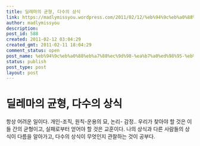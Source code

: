 ```yaml
---
title: 딜레마의 균형, 다수의 상식
link: https://madlymissyou.wordpress.com/2011/02/12/%eb%94%9c%eb%a0%88%eb%a7%88%ec%9d%98-%ea%b7%a0%ed%98%95-%eb%8b%a4%ec%88%98%ec%9d%98-%ec%83%81%ec%8b%9d/
author: madlymissyou
description: 
post_id: 588
created: 2011-02-12 03:04:29
created_gmt: 2011-02-11 18:04:29
comment_status: open
post_name: %eb%94%9c%eb%a0%88%eb%a7%88%ec%9d%98-%ea%b7%a0%ed%98%95-%eb%8b%a4%ec%88%98%ec%9d%98-%ec%83%81%ec%8b%9d
status: publish
post_type: post
layout: post
---
```


# 딜레마의 균형, 다수의 상식

항상 어려운 일이다. 개인-조직, 원칙-운용의 묘, 논리- 감정.. 우리가 찾아야 할 것은 이들 간의 균형이고, 실패로부터 얻어야 할 것은 교훈이다. 나의 상식과 다른 사람들의 상식이 다름을 알아가고, 다수의 상식이 무엇인지 관찰하는 것이 공부다.